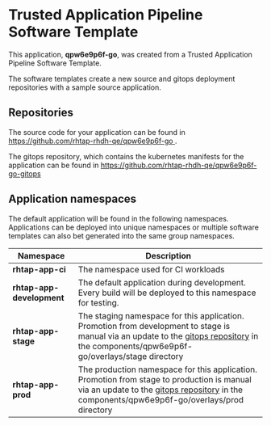 # Trusted Application Pipeline Software Template

This application, **qpw6e9p6f-go**, was created from a Trusted Application Pipeline Software Template.

The software templates create a new source and gitops deployment repositories with a sample source application. 

## Repositories

The source code for your application can be found in [https://github.com/rhtap-rhdh-qe/qpw6e9p6f-go ](https://github.com/rhtap-rhdh-qe/qpw6e9p6f-go ).
 
The gitops repository, which contains the kubernetes manifests for the application can be found in 
[https://github.com/rhtap-rhdh-qe/qpw6e9p6f-go-gitops ](https://github.com/rhtap-rhdh-qe/qpw6e9p6f-go-gitops ) 

## Application namespaces 

The default application will be found in the following namespaces. Applications can be deployed into unique namespaces or multiple software templates can also bet generated into the same group namespaces.  

|  Namespace   |  Description   |  
| -------- | -------- |
| **rhtap-app-ci** | The namespace used for CI workloads |
| **rhtap-app-development** | The default application during development. Every build will be deployed to this namespace for testing. |
| **rhtap-app-stage** | The staging namespace for this application. Promotion from development to stage is manual via an update to the [gitops repository](https://github.com/rhtap-rhdh-qe/qpw6e9p6f-go-gitops ) in the components/qpw6e9p6f-go/overlays/stage directory |
| **rhtap-app-prod** | The production namespace for this application. Promotion from stage to production is manual via an update to the [gitops repository](https://github.com/rhtap-rhdh-qe/qpw6e9p6f-go-gitops ) in the components/qpw6e9p6f-go/overlays/prod directory |